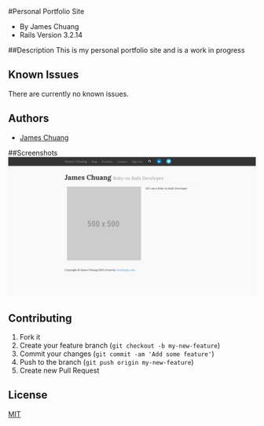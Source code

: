 #Personal Portfolio Site

* By James Chuang
* Rails Version 3.2.14

##Description
This is my personal portfolio site and is a work in progress

## Known Issues

There are currently no known issues.


## Authors

* [James Chuang](https://github.com/hiddensanctum)

##Screenshots
![ScreenShot](/app/assets/images/screenshot.png)

## Contributing

1. Fork it
2. Create your feature branch (`git checkout -b my-new-feature`)
3. Commit your changes (`git commit -am 'Add some feature'`)
4. Push to the branch (`git push origin my-new-feature`)
5. Create new Pull Request

## License

[MIT][2]

[1]: https://practicingruby.com/articles/implementing-an-http-file-server?u=2c59db4496
[2]: http://opensource.org/licenses/MIT

